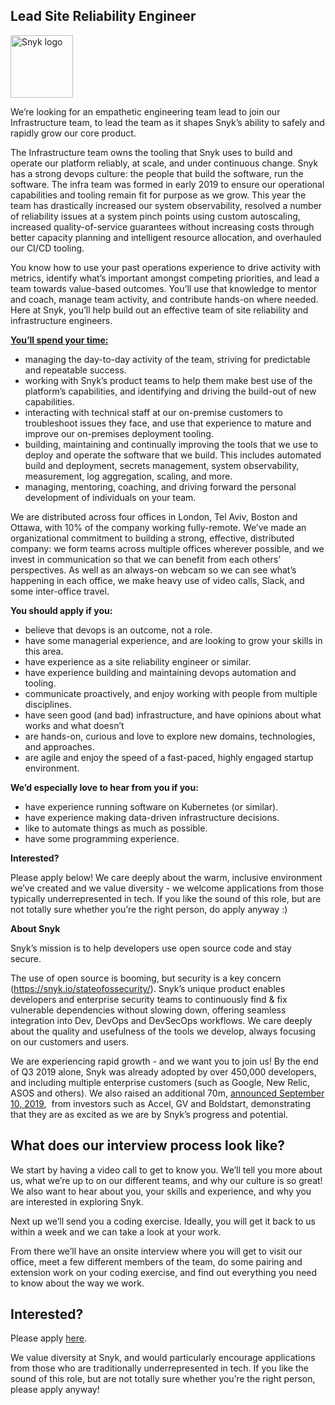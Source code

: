 Lead Site Reliability Engineer
---

<img src="https://res.cloudinary.com/snyk/image/upload/v1537345894/press-kit/brand/logo-black.png" width="100" alt="Snyk logo" />

<p><span style="font-weight: 400;">We’re looking for an empathetic</span><span style="font-weight: 400;"> engineering team lead </span><span style="font-weight: 400;">to join our </span><span style="font-weight: 400;">Infrastructure</span><span style="font-weight: 400;"> team, to </span><span style="font-weight: 400;">lead the team as it shapes Snyk’s ability to safely and rapidly grow our core product.</span></p>
<p><span style="font-weight: 400;">The Infrastructure team owns the tooling that Snyk uses to build and operate our platform reliably, at scale, and under continuous change. Snyk has a strong devops culture: the people that build the software, run the software. The infra team was formed in early 2019 to ensure our operational capabilities and tooling remain fit for purpose as we grow. This year the team has drastically increased our system observability, resolved a number of reliability issues at a system pinch points using custom autoscaling, increased quality-of-service guarantees without increasing costs through better capacity planning and intelligent resource allocation, and </span><span style="font-weight: 400;">overhauled our CI/CD tooling.</span><span style="font-weight: 400;"> </span></p>
<p><span style="font-weight: 400;">You know how to use your past operations experience to drive activity with metrics, identify what’s important amongst competing priorities, and lead a team towards value-based outcomes. You’ll use that knowledge to</span><span style="font-weight: 400;"> mentor and coach, manage team activity, and contribute hands-on where needed.</span><span style="font-weight: 400;"> Here at Snyk, you’ll help build out an effective team of site reliability and infrastructure engineers</span><span style="font-weight: 400;">.</span></p>
<p><span style="text-decoration: underline;"><strong>You’ll spend your time:</strong></span></p>
<ul>
<li style="font-weight: 400;"><span style="font-weight: 400;">managing the day-to-day activity of the team, striving for predictable and repeatable success.</span></li>
<li style="font-weight: 400;"><span style="font-weight: 400;">working with Snyk’s product teams to help them make best use of the platform’s capabilities, and identifying and driving the build-out of new capabilities.</span></li>
<li style="font-weight: 400;"><span style="font-weight: 400;">interacting with technical staff at our on-premise customers to troubleshoot issues they face, and use that experience to mature and improve our on-premises deployment tooling.</span></li>
<li style="font-weight: 400;"><span style="font-weight: 400;">building, maintaining and continually improving the tools that we use to deploy and operate the software that we build. This includes automated build and deployment, secrets management, system observability, measurement, log aggregation, scaling, and more.</span></li>
<li style="font-weight: 400;"><span style="font-weight: 400;">managing, mentoring, coaching, and driving forward the personal development of individuals on your team.</span></li>
</ul>
<p><span style="font-weight: 400;">We are distributed across four offices in London, Tel Aviv, Boston and Ottawa, with 10% of the company working fully-remote. We’ve made an organizational commitment to building a strong, effective, distributed company: we form teams across multiple offices wherever possible, and we invest in communication so that we can benefit from each others’ perspectives. As well as an always-on webcam so we can see what’s happening in each office, we make heavy use of video calls, Slack, and some inter-office travel.</span></p>
<p><strong>You should apply if you:</strong></p>
<ul>
<li style="font-weight: 400;"><span style="font-weight: 400;">believe that devops is an outcome, not a role.</span></li>
<li style="font-weight: 400;"><span style="font-weight: 400;">have some managerial experience, and are looking to grow your skills in this area.</span></li>
<li style="font-weight: 400;"><span style="font-weight: 400;">have experience as a site reliability engineer or similar.</span></li>
<li style="font-weight: 400;"><span style="font-weight: 400;">have experience building and maintaining devops automation and tooling.</span></li>
<li style="font-weight: 400;"><span style="font-weight: 400;">communicate proactively, and enjoy working with people from multiple disciplines.</span></li>
<li style="font-weight: 400;"><span style="font-weight: 400;">have seen good (and bad) infrastructure, and have opinions about what works and what doesn’t</span></li>
<li style="font-weight: 400;"><span style="font-weight: 400;">are hands-on, curious and love to explore new domains, technologies, and approaches.</span></li>
<li style="font-weight: 400;"><span style="font-weight: 400;">are agile and enjoy the speed of a fast-paced, highly engaged startup environment.</span></li>
</ul>
<p><strong>We’d especially love to hear from you if you:</strong></p>
<ul>
<li style="font-weight: 400;"><span style="font-weight: 400;">have experience running software on Kubernetes (or similar).</span></li>
<li style="font-weight: 400;"><span style="font-weight: 400;">have experience making data-driven infrastructure decisions.</span></li>
<li style="font-weight: 400;"><span style="font-weight: 400;">like to automate things as much as possible.</span></li>
<li style="font-weight: 400;"><span style="font-weight: 400;">have some programming experience.</span></li>
</ul>
<p><strong>Interested?</strong></p>
<p><span style="font-weight: 400;">Please apply below! We care deeply about the warm, inclusive environment we’ve created and we value diversity - we welcome applications from those typically underrepresented in tech. If you like the sound of this role, but are not totally sure whether you’re the right person, do apply anyway :)</span></p>
<p><strong>About Snyk</strong></p>
<p><span style="font-weight: 400;">Snyk’s mission is to help developers use open source code and stay secure. </span></p>
<p><span style="font-weight: 400;">The use of open source is booming, but security is a key concern (</span><a href="https://snyk.io/stateofossecurity/"><span style="font-weight: 400;">https://snyk.io/stateofossecurity/</span></a><span style="font-weight: 400;">). Snyk’s unique product enables developers and enterprise security teams to continuously find &amp; fix vulnerable dependencies without slowing down, offering seamless integration into Dev, DevOps and DevSecOps workflows. We care deeply about the quality and usefulness of the tools we develop, always focusing on our customers and users. </span></p>
<p><span style="font-weight: 400;">We are experiencing rapid growth - and we want you to join us! By the end of Q3 2019 alone, Snyk was already adopted by over 450,000 developers, and including multiple enterprise customers (such as Google, New Relic, ASOS and others). We also raised an additional 70m, </span><a href="https://en.globes.co.il/en/article-open-source-security-platform-snyk-raises-70m-1001300189"><span style="font-weight: 400;">announced September 10, 2019</span></a><span style="font-weight: 400;">,  from investors such as Accel, GV and Boldstart, demonstrating that they are as excited as we are by Snyk’s progress and potential.</span></p>
<h2><strong>What does our interview process look like?</strong></h2>
<p><span style="font-weight: 400;">We start by having a video call to get to know you. We’ll tell you more about us, what we’re up to on our different teams, and why our culture is so great! We also want to hear about you, your skills and experience, and why you are interested in exploring Snyk. </span></p>
<p><span style="font-weight: 400;">Next up we’ll send you a coding exercise. Ideally, you will get it back to us within a week and we can take a look at your work.</span></p>
<p><span style="font-weight: 400;">From there we’ll have an onsite interview where you will get to visit our office, meet a few different members of the team, do some pairing and extension work on your coding exercise, and find out everything you need to know about the way we work.  </span></p>

Interested?
---

Please apply [here](https://boards.greenhouse.io/snyk/jobs/4391430002#app).

We value diversity at Snyk, and would particularly encourage applications from those who are traditionally underrepresented in tech.
If you like the sound of this role, but are not totally sure whether you’re the right person, please apply anyway!
